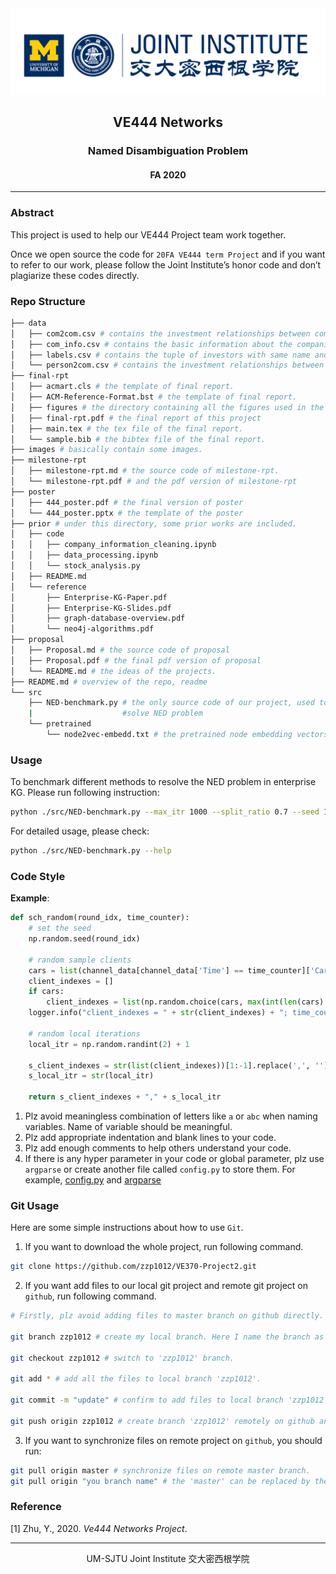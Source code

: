 <div style="text-align:center">
	<img src="images/ji_logo.png" alt="Jilogo" style="zoom:60%;" />
</div>
<center>
	<h2>
		VE444 Networks
	</h2>
</center> 
<center>
	<h3>
		Named Disambiguation Problem
	</h3>
</center>
<center>
   <h4>
       FA 2020
    </h4> 
</center>


------------------------------------------

### Abstract

This project is used to help our VE444 Project team work together. 

Once we open source the code for `20FA VE444 term Project` and if you want to refer to our work, please follow the Joint Institute’s honor code and don’t plagiarize these codes directly.

### Repo Structure

```bash
├── data
│   ├── com2com.csv # contains the investment relationships between companies.
│   ├── com_info.csv # contains the basic information about the companies.
│   ├── labels.csv # contains the tuple of investors with same name and a label indicating whether they are the same entity or not
│   └── person2com.csv # contains the investment relationships between companies and investor.
├── final-rpt
│   ├── acmart.cls # the template of final report.
│   ├── ACM-Reference-Format.bst # the template of final report.
│   ├── figures # the directory containing all the figures used in the final report.
│   ├── final-rpt.pdf # the final report of this project
│   ├── main.tex # the tex file of the final report.
│   └── sample.bib # the bibtex file of the final report.
├── images # basically contain some images.
├── milestone-rpt
│   ├── milestone-rpt.md # the source code of milestone-rpt.
│   └── milestone-rpt.pdf # and the pdf version of milestone-rpt
├── poster
│   ├── 444_poster.pdf # the final version of poster
│   └── 444_poster.pptx # the template of the poster
├── prior # under this directory, some prior works are included.
│   ├── code
│   │   ├── company_information_cleaning.ipynb
│   │   ├── data_processing.ipynb
│   │   └── stock_analysis.py
│   ├── README.md
│   └── reference
│       ├── Enterprise-KG-Paper.pdf
│       ├── Enterprise-KG-Slides.pdf
│       ├── graph-database-overview.pdf
│       └── neo4j-algorithms.pdf
├── proposal
│   ├── Proposal.md # the source code of proposal
│   ├── Proposal.pdf # the final pdf version of proposal 
│   └── README.md # the ideas of the projects.
├── README.md # overview of the repo, readme
└── src 
    ├── NED-benchmark.py # the only source code of our project, used to benchmark different methods to
    |                    #solve NED problem
    └── pretrained
        └── node2vec-embedd.txt # the pretrained node embedding vectors using node2vec.
```

### Usage

To benchmark different methods to resolve the NED problem in enterprise KG. Please run following instruction:

```bash
python ./src/NED-benchmark.py --max_itr 1000 --split_ratio 0.7 --seed 10
```

For detailed usage, please check:

```bash
python ./src/NED-benchmark.py --help
```

### Code Style

**Example**:

```python
def sch_random(round_idx, time_counter):
    # set the seed
    np.random.seed(round_idx)

    # random sample clients
    cars = list(channel_data[channel_data['Time'] == time_counter]['Car'])
    client_indexes = []
    if cars:
        client_indexes = list(np.random.choice(cars, max(int(len(cars) / 2), 1), replace=False).ravel())
    logger.info("client_indexes = " + str(client_indexes) + "; time_counter = " + str(time_counter))

    # random local iterations
    local_itr = np.random.randint(2) + 1

    s_client_indexes = str(list(client_indexes))[1:-1].replace(',', '')
    s_local_itr = str(local_itr)

    return s_client_indexes + "," + s_local_itr
```

1. Plz avoid meaningless combination of letters like `a` or `abc` when naming variables. Name of variable should be meaningful. 
3. Plz add appropriate indentation and blank lines to your code.
4. Plz add enough comments to help others understand your code.
4. If there is any hyper parameter in your code or global parameter, plz use `argparse` or create another file called `config.py` to store them. For example, [config.py](https://github.com/zzp1012/federated-learning-environment/blob/master/fedavg/config.py) and [argparse](https://github.com/zzp1012/federated-learning-environment/blob/master/fedavg/scheduler.py)

### Git Usage

Here are some simple instructions about how to use `Git`.

1. If you want to download the whole project, run following command.

```bash
git clone https://github.com/zzp1012/VE370-Project2.git
```

2. If you want add files to our local git project and remote git project on `github`, run following command.

```bash
# Firstly, plz avoid adding files to master branch on github directly. You can create your own branch locally and remotely.

git branch zzp1012 # create my local branch. Here I name the branch as 'zzp1012'. If you have already created a branch, you can jump to next command.

git checkout zzp1012 # switch to 'zzp1012' branch.

git add * # add all the files to local branch 'zzp1012'.

git commit -m "update" # confirm to add files to local branch 'zzp1012'

git push origin zzp1012 # create branch 'zzp1012' remotely on github and copy your the content on your local branch 'zzp1012' to the remote 'zzp1012'.
```

3. If you want to synchronize files on remote project on `github`, you should run:

```bash
git pull origin master # synchronize files on remote master branch.
git pull origin "you branch name" # the 'master' can be replaced by the name of the other branch created on remote project on github, then you can synchronize files on the specific remote branch.
```

### Reference

[1] Zhu, Y., 2020. *Ve444 Networks Project*.

---------------------------------------------------------------

<center>
    UM-SJTU Joint Institute 交大密西根学院
</center>